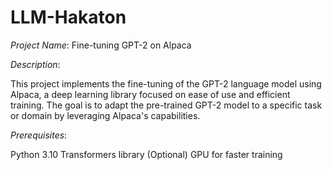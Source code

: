 # LLM-Hakaton

*Project Name*: Fine-tuning GPT-2 on Alpaca

*Description*:

This project implements the fine-tuning of the GPT-2 language model using Alpaca, a deep learning library focused on ease of use and efficient training. The goal is to adapt the pre-trained GPT-2 model to a specific task or domain by leveraging Alpaca's capabilities.

*Prerequisites*:

Python 3.10
Transformers library
(Optional) GPU for faster training 